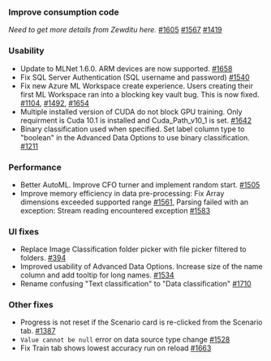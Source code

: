 ### Improve consumption code 
_Need to get more details from Zewditu here._ [#1605](https://github.com/dotnet/machinelearning-modelbuilder/issues/1605) [#1567](https://github.com/dotnet/machinelearning-modelbuilder/issues/1567) [#1419](https://github.com/dotnet/machinelearning-modelbuilder/issues/1419)

### Usability 
- Update to MLNet 1.6.0. ARM devices are now supported. [#1658](https://github.com/dotnet/machinelearning-modelbuilder/issues/1658)
- Fix SQL Server Authentication (SQL username and password) [#1540](https://github.com/dotnet/machinelearning-modelbuilder/issues/1540)
- Fix new Azure ML Workspace create experience. Users creating their first ML Workspace ran into a blocking key vault bug. This is now fixed. [#1104](https://github.com/dotnet/machinelearning-modelbuilder/issues/1104), [#1492](https://github.com/dotnet/machinelearning-modelbuilder/issues/1492), [#1654](https://github.com/dotnet/machinelearning-modelbuilder/issues/1654)
- Multiple installed version of CUDA do not block GPU training. Only requirment is Cuda 10.1 is installed and Cuda_Path_v10_1 is set. [#1642](https://github.com/dotnet/machinelearning-modelbuilder/issues/1642)
- Binary classification used when specified. Set label column type to "boolean" in the Advanced Data Options to use binary classification. [#1211](https://github.com/dotnet/machinelearning-modelbuilder/issues/1211)

### Performance 
- Better AutoML. Improve CFO turner and implement random start. [#1505](https://github.com/dotnet/machinelearning-modelbuilder/issues/1505)
- Improve memory efficiency in data pre-processing: Fix Array dimensions exceeded supported range [#1561](https://github.com/dotnet/machinelearning-modelbuilder/issues/1561), Parsing failed with an exception: Stream reading encountered exception [#1583](https://github.com/dotnet/machinelearning-modelbuilder/issues/1583)

### UI fixes
- Replace Image Classification folder picker with file picker filtered to folders. [#394](https://github.com/dotnet/machinelearning-modelbuilder/issues/394)
- Improved usability of Advanced Data Options. Increase size of the name column and add tooltip for long names. [#1534](https://github.com/dotnet/machinelearning-modelbuilder/issues/1534)
- Rename confusing "Text classification" to "Data classification" [#1710](https://github.com/dotnet/machinelearning-modelbuilder/issues/1710)

### Other fixes
- Progress is not reset if the Scenario card is re-clicked from the Scenario tab. [#1387](https://github.com/dotnet/machinelearning-modelbuilder/issues/1387)
- `Value cannot be null` error on data source type change [#1528](https://github.com/dotnet/machinelearning-modelbuilder/issues/1528)
- Fix Train tab shows lowest accuracy run on reload [#1663](https://github.com/dotnet/machinelearning-modelbuilder/issues/1663)
